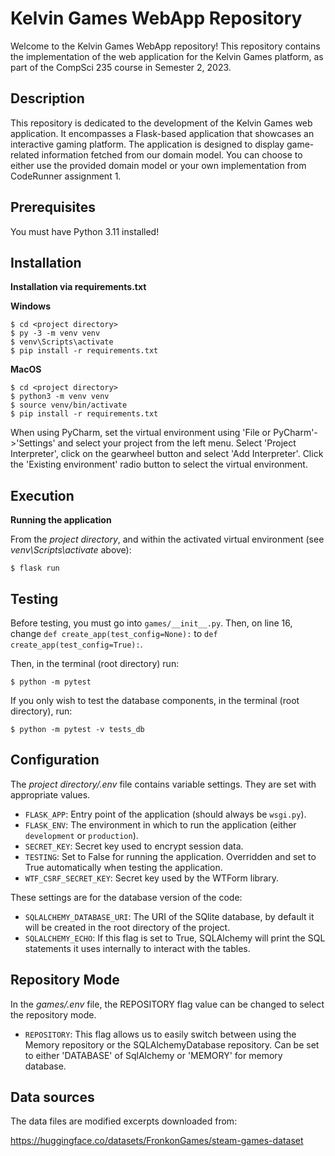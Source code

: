 # Kelvin Games WebApp Repository

Welcome to the Kelvin Games WebApp repository! This repository contains the implementation of the web application for the Kelvin Games platform, as part of the CompSci 235 course in Semester 2, 2023.

## Description

This repository is dedicated to the development of the Kelvin Games web application. It encompasses a Flask-based application that showcases an interactive gaming platform. The application is designed to display game-related information fetched from our domain model. You can choose to either use the provided domain model or your own implementation from CodeRunner assignment 1.


## Prerequisites
You must have Python 3.11 installed!

## Installation

**Installation via requirements.txt**

**Windows**
```shell
$ cd <project directory>
$ py -3 -m venv venv
$ venv\Scripts\activate
$ pip install -r requirements.txt
```

**MacOS**
```shell
$ cd <project directory>
$ python3 -m venv venv
$ source venv/bin/activate
$ pip install -r requirements.txt
```

When using PyCharm, set the virtual environment using 'File or PyCharm'->'Settings' and select your project from the left menu. Select 'Project Interpreter', click on the gearwheel button and select 'Add Interpreter'. Click the 'Existing environment' radio button to select the virtual environment. 

## Execution

**Running the application**

From the *project directory*, and within the activated virtual environment (see *venv\Scripts\activate* above):

````shell
$ flask run
```` 

## Testing
Before testing, you must go into ```games/__init__.py```.
Then, on line 16, change ```def create_app(test_config=None):``` to ```def create_app(test_config=True):```.

Then, in the terminal (root directory) run:
```shell
$ python -m pytest
```

If you only wish to test the database components, in the terminal (root directory), run:
```shell
$ python -m pytest -v tests_db
```

## Configuration

The *project directory/.env* file contains variable settings. They are set with appropriate values.

* `FLASK_APP`: Entry point of the application (should always be `wsgi.py`).
* `FLASK_ENV`: The environment in which to run the application (either `development` or `production`).
* `SECRET_KEY`: Secret key used to encrypt session data.
* `TESTING`: Set to False for running the application. Overridden and set to True automatically when testing the application.
* `WTF_CSRF_SECRET_KEY`: Secret key used by the WTForm library.

These settings are for the database version of the code:

* `SQLALCHEMY_DATABASE_URI`: The URI of the SQlite database, by default it will be created in the root directory of the project.
* `SQLALCHEMY_ECHO`: If this flag is set to True, SQLAlchemy will print the SQL statements it uses internally to interact with the tables.


## Repository Mode
In the *games/.env* file, the REPOSITORY flag value can be changed to select the repository mode.

* `REPOSITORY`: This flag allows us to easily switch between using the Memory repository or the SQLAlchemyDatabase repository. Can be set to either 'DATABASE' of SqlAlchemy or 'MEMORY' for memory database.
 
## Data sources

The data files are modified excerpts downloaded from:

https://huggingface.co/datasets/FronkonGames/steam-games-dataset

